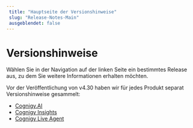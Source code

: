 ```yaml
---
 title: "Hauptseite der Versionshinweise" 
 slug: "Release-Notes-Main" 
 ausgeblendet: false 
---
```


# Versionshinweise

Wählen Sie in der Navigation auf der linken Seite ein bestimmtes Release aus, zu dem Sie weitere Informationen erhalten möchten.

Vor der Veröffentlichung von v4.30 haben wir für jedes Produkt separat Versionshinweise gesammelt:

- [Cognigy.AI]({{config.site_url}}/ai/release-notes/pre-4.30/)
- [Cognigy Insights]({{config.site_url}}/insights/release-notes/pre-4.30/)
- [Cognigy Live Agent]({{config.site_url}}/live-agent/release-notes/pre-4.30/)